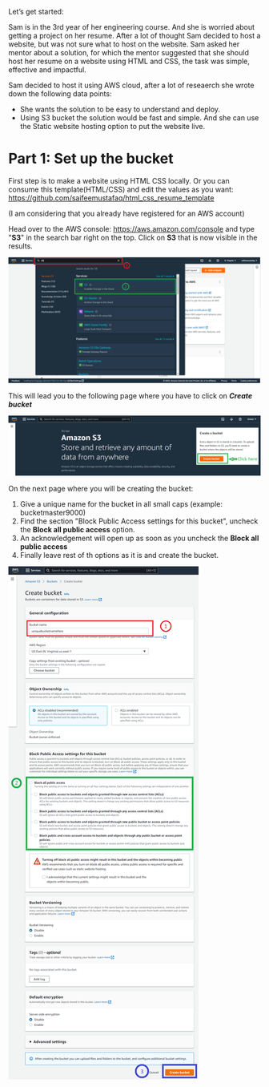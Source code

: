Let’s get started:

Sam is in the 3rd year of her engineering course. And she is worried about getting a project on her resume. After a lot of thought Sam decided to host a website, but was not sure what to host on the website. Sam asked her mentor about a solution, for which the mentor suggested that she should host her resume on a website using HTML and CSS, the task was simple, effective and impactful.

Sam decided to host it using AWS cloud, after a lot of reseaerch she wrote down the following data points:
- She wants the solution to be easy to understand and deploy.
- Using S3 bucket the solution would be fast and simple. And she can use the Static website hosting option to put the website live.

# Part 1: Set up the bucket

First step is to make a website using HTML CSS locally. Or you can consume this template(HTML/CSS) and edit the values as you want: https://github.com/saifeemustafaq/html_css_resume_template

(I am considering that you already have registered for an AWS account)

Head over to the AWS console: https://aws.amazon.com/console and type "**S3**" in the search bar right on the top. Click on **S3** that is now visible in the results.

![Home page of AWS Console](./homePage.png)

This will lead you to the following page where you have to click on _**Create bucket**_

![Create bucket button](./createBucket.png)

On the next page where you will be creating the bucket:
1. Give a unique name for the bucket in all small caps (example: bucketmaster9000)
2. Find the section "Block Public Access settings for this bucket", uncheck the **Block all public access** option.
3. An acknowledgement will open up as soon as you uncheck the **Block all public access**
4. Finally leave rest of th options as it is and create the bucket.

![Settings for the new bucket creation](./uniqueName.png)
